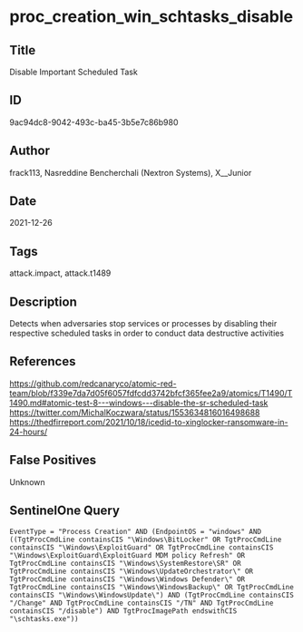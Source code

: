 # proc_creation_win_schtasks_disable

## Title
Disable Important Scheduled Task

## ID
9ac94dc8-9042-493c-ba45-3b5e7c86b980

## Author
frack113, Nasreddine Bencherchali (Nextron Systems), X__Junior

## Date
2021-12-26

## Tags
attack.impact, attack.t1489

## Description
Detects when adversaries stop services or processes by disabling their respective scheduled tasks in order to conduct data destructive activities

## References
https://github.com/redcanaryco/atomic-red-team/blob/f339e7da7d05f6057fdfcdd3742bfcf365fee2a9/atomics/T1490/T1490.md#atomic-test-8---windows---disable-the-sr-scheduled-task
https://twitter.com/MichalKoczwara/status/1553634816016498688
https://thedfirreport.com/2021/10/18/icedid-to-xinglocker-ransomware-in-24-hours/

## False Positives
Unknown

## SentinelOne Query
```
EventType = "Process Creation" AND (EndpointOS = "windows" AND ((TgtProcCmdLine containsCIS "\Windows\BitLocker" OR TgtProcCmdLine containsCIS "\Windows\ExploitGuard" OR TgtProcCmdLine containsCIS "\Windows\ExploitGuard\ExploitGuard MDM policy Refresh" OR TgtProcCmdLine containsCIS "\Windows\SystemRestore\SR" OR TgtProcCmdLine containsCIS "\Windows\UpdateOrchestrator\" OR TgtProcCmdLine containsCIS "\Windows\Windows Defender\" OR TgtProcCmdLine containsCIS "\Windows\WindowsBackup\" OR TgtProcCmdLine containsCIS "\Windows\WindowsUpdate\") AND (TgtProcCmdLine containsCIS "/Change" AND TgtProcCmdLine containsCIS "/TN" AND TgtProcCmdLine containsCIS "/disable") AND TgtProcImagePath endswithCIS "\schtasks.exe"))

```